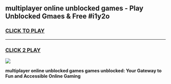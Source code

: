 
## multiplayer online unblocked games - Play Unblocked Gmaes & Free #i1y2o
<h3>
<a href="https://news.freeplayer.one?title=multiplayer_online_unblocked_games&ref=03M">CLICK TO PLAY</a></h3>
<hr>

<h3>
<a href="https://news.freeplayer.one?title=multiplayer_online_unblocked_games&ref=03M">CLICK 2 PLAY</a>
  
</h3>

<a href="https://news.freeplayer.one?title=multiplayer_online_unblocked_games&ref=03M"><img src="https://clearcache.store/games.png"></a>


**multiplayer online unblocked games games unblocked: Your Gateway to Fun and Accessible Online Gaming**
